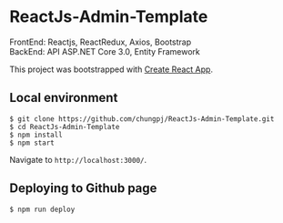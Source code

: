# ReactJs-Admin-Template
FrontEnd: Reactjs, ReactRedux, Axios, Bootstrap   
BackEnd: API ASP.NET Core 3.0, Entity Framework

This project was bootstrapped with [Create React App](https://github.com/facebook/create-react-app).

## Local environment

```
$ git clone https://github.com/chungpj/ReactJs-Admin-Template.git
$ cd ReactJs-Admin-Template
$ npm install
$ npm start
```

Navigate to `http://localhost:3000/`.

## Deploying to Github page

```
$ npm run deploy
```
